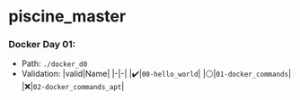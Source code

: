# piscine_master

### Docker Day 01:
  * Path: `./docker_d0`
  * Validation:
    |valid|Name|
    |-|-|
    |✔️|`00-hello_world`|
    |⚪|`01-docker_commands`|
    |❌|`02-docker_commands_apt`|
